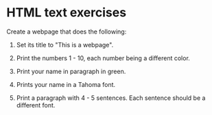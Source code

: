 # HTML text exercises

Create a webpage that does the following:

1. Set its title to "This is a webpage".

2. Print the numbers 1 - 10, each number being a different color.

3. Print your name in paragraph in green.

4. Prints your name in a Tahoma font.

5. Print a paragraph with 4 - 5 sentences. Each sentence should be a different font.
